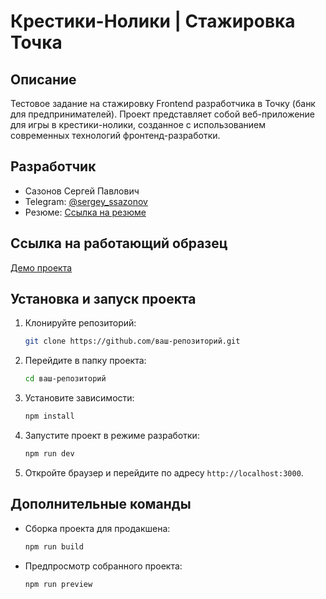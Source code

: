 # Крестики-Нолики | Стажировка Точка

## Описание

Тестовое задание на стажировку Frontend разработчика в Точку (банк для предпринимателей). Проект представляет собой веб-приложение для игры в крестики-нолики, созданное с использованием современных технологий фронтенд-разработки.

## Разработчик

- Сазонов Сергей Павлович  
- Telegram: [@sergey_ssazonov](https://t.me/sergey_ssazonov)  
- Резюме: [Ссылка на резюме](https://disk.yandex.ru/i/-pe-KIwqW2y57g)

## Ссылка на работающий образец

[Демо проекта](#)

## Установка и запуск проекта

1. Клонируйте репозиторий:

   ```bash
   git clone https://github.com/ваш-репозиторий.git
   ```

2. Перейдите в папку проекта:

   ```bash
   cd ваш-репозиторий
   ```

3. Установите зависимости:

   ```bash
   npm install
   ```

4. Запустите проект в режиме разработки:

   ```bash
   npm run dev
   ```

5. Откройте браузер и перейдите по адресу `http://localhost:3000`.

## Дополнительные команды

- Сборка проекта для продакшена:

  ```bash
  npm run build
  ```

- Предпросмотр собранного проекта:

  ```bash
  npm run preview
  ```